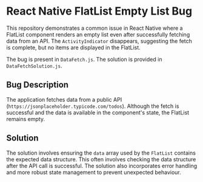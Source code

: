 # React Native FlatList Empty List Bug

This repository demonstrates a common issue in React Native where a FlatList component renders an empty list even after successfully fetching data from an API. The `ActivityIndicator` disappears, suggesting the fetch is complete, but no items are displayed in the FlatList.

The bug is present in `DataFetch.js`. The solution is provided in `DataFetchSolution.js`.

## Bug Description

The application fetches data from a public API (`https://jsonplaceholder.typicode.com/todos`). Although the fetch is successful and the data is available in the component's state, the FlatList remains empty.

## Solution

The solution involves ensuring the `data` array used by the `FlatList` contains the expected data structure. This often involves checking the data structure after the API call is successful.  The solution also incorporates error handling and more robust state management to prevent unexpected behaviour.